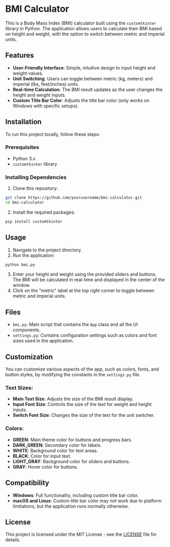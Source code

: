 # BMI Calculator

This is a Body Mass Index (BMI) calculator built using the `customtkinter` library in Python. The application allows users to calculate their BMI based on height and weight, with the option to switch between metric and imperial units.

## Features

- **User-Friendly Interface**: Simple, intuitive design to input height and weight values.
- **Unit Switching**: Users can toggle between metric (kg, meters) and imperial (lbs, feet/inches) units.
- **Real-time Calculation**: The BMI result updates as the user changes the height and weight inputs.
- **Custom Title Bar Color**: Adjusts the title bar color (only works on Windows with specific setups).

## Installation

To run this project locally, follow these steps:

### Prerequisites

- Python 3.x
- `customtkinter` library

### Installing Dependencies

1. Clone this repository:

```bash
git clone https://github.com/yourusername/bmi-calculator.git
cd bmi-calculator
```

2. Install the required packages:

```bash
pip install customtkinter
```

## Usage

1. Navigate to the project directory.
2. Run the application:

```bash
python bmi.py
```

3. Enter your height and weight using the provided sliders and buttons. The BMI will be calculated in real-time and displayed in the center of the window.
4. Click on the "metric" label at the top right corner to toggle between metric and imperial units.

## Files

- `bmi.py`: Main script that contains the `App` class and all the UI components.
- `settings.py`: Contains configuration settings such as colors and font sizes used in the application.

## Customization

You can customize various aspects of the app, such as colors, fonts, and button styles, by modifying the constants in the `settings.py` file.

### Text Sizes:
- **Main Text Size**: Adjusts the size of the BMI result display.
- **Input Font Size**: Controls the size of the text for weight and height inputs.
- **Switch Font Size**: Changes the size of the text for the unit switcher.

### Colors:
- **GREEN**: Main theme color for buttons and progress bars.
- **DARK_GREEN**: Secondary color for labels.
- **WHITE**: Background color for text areas.
- **BLACK**: Color for input text.
- **LIGHT_GRAY**: Background color for sliders and buttons.
- **GRAY**: Hover color for buttons.

## Compatibility

- **Windows**: Full functionality, including custom title bar color.
- **macOS and Linux**: Custom title bar color may not work due to platform limitations, but the application runs normally otherwise.

## License

This project is licensed under the MIT License - see the [LICENSE](LICENSE) file for details.
```